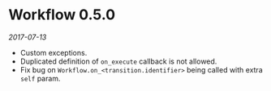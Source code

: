 # Workflow 0.5.0

*2017-07-13*

- Custom exceptions.
- Duplicated definition of ``on_execute`` callback is not allowed.
- Fix bug on ``Workflow.on_<transition.identifier>`` being called with extra ``self`` param.
